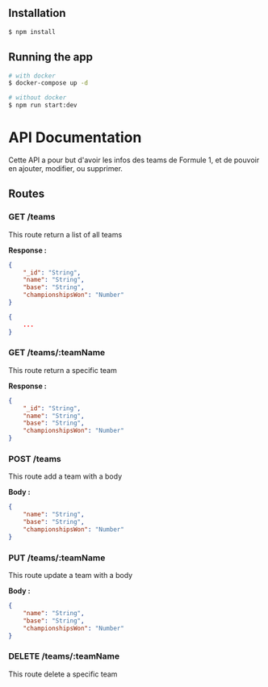 ## Installation

```bash
$ npm install
```

## Running the app

```bash
# with docker
$ docker-compose up -d

# without docker
$ npm run start:dev
```

# API Documentation

Cette API a pour but d'avoir les infos des teams de Formule 1, et de pouvoir en ajouter, modifier, ou supprimer.

## Routes

### GET /teams

This route return a list of all teams

**Response :**

```json
{
    "_id": "String",
    "name": "String",
    "base": "String",
    "championshipsWon": "Number"
}

{
    ...
}
```

### GET /teams/:teamName

This route return a specific team

**Response :**

```json
{
    "_id": "String",
    "name": "String",
    "base": "String",
    "championshipsWon": "Number"
}
```

### POST /teams

This route add a team with a body

**Body :**

```json
{
    "name": "String",
    "base": "String",
    "championshipsWon": "Number"
}
```

### PUT /teams/:teamName

This route update a team with a body

**Body :**

```json
{
    "name": "String",
    "base": "String",
    "championshipsWon": "Number"
}
```

### DELETE /teams/:teamName

This route delete a specific team

